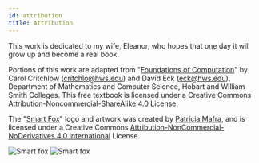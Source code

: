 ```yaml
---
id: attribution
title: Attribution
---
```


This work is dedicated to my wife, Eleanor, who hopes that one day it will grow up and
become a real book.

Portions of this work are adapted from "[Foundations of Computation](http://math.hws.edu/FoundationsOfComputation/)" by Carol Critchlow (critchlo@hws.edu) and David Eck (eck@hws.edu),
Department of Mathematics and Computer Science, Hobart and William Smith Colleges. This free
textbook is licensed under a Creative Commons [Attribution-Noncommercial-ShareAlike 4.0](https://creativecommons.org/licenses/by-nc-sa/4.0/) License.

The "[Smart Fox](https://www.behance.net/gallery/4107933/Smart-fox)" logo and artwork was created by [Patrícia Mafra](https://patriciamafra.com/), and
is licensed under a Creative Commons [Attribution-NonCommercial-NoDerivatives 4.0 International](https://creativecommons.org/licenses/by-nc-nd/4.0/) License.

<img src="https://mir-s3-cdn-cf.behance.net/project_modules/disp/2d179232155899.5605b3bff092e.jpg" alt="Smart fox" />

<img src="https://mir-s3-cdn-cf.behance.net/project_modules/disp/134ac732155901.5605b6eb8014d.jpg" alt="Smart fox" />